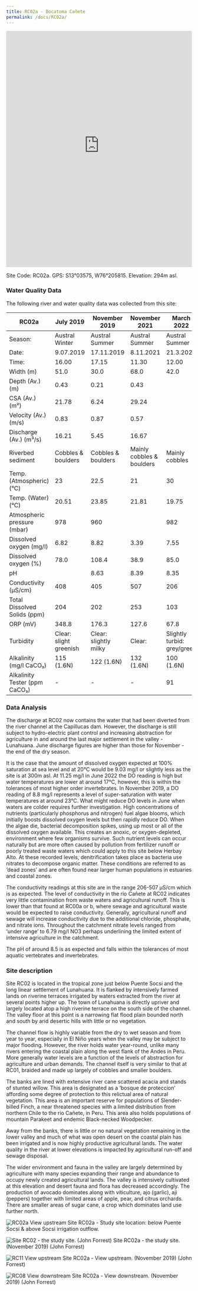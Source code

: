 ```yaml
---
title: RC02a - Bocatoma Cañete
permalink: /docs/RC02a/
---
```


<iframe width="100%" height="640" allowfullscreen style="border-style:none;" src="https://cavep-undc-hosting.netlify.com/sites/RC02a/app-files/"></iframe>


Site Code: RC02a.  GPS: S13°03575, W76°205815. Elevation:
294m asl.


### Water Quality Data

The following river and water quality data was collected from this site:

|     RC02a                            |     July 2019                   |     November 2019              |     November 2021                |     March 2022                       |     June 2022                |
|--------------------------------------|---------------------------------|--------------------------------|----------------------------------|--------------------------------------|------------------------------|
|     Season:                          |     Austral Winter              |     Austral Summer             |     Austral Summer               |     Austral Summer                   |     Austral Winter           |
|     Date:                            |     9.07.2019                   |     17.11.2019                 |     8.11.2021                    |     21.3.2022                        |     26.6.22                  |
|     Time:                            |     16.00                       |     17.15                      |     11.30                        |     12.00                            |     9.00                     |
|     Width (m)                        |     51.0                        |     30.0                       |     68.0                         |     42.0                             |     66.8                     |
|     Depth (Av.) (m)                  |     0.43                        |     0.21                       |     0.43                         |                                      |     0.68                     |
|     CSA (Av.) (m²)                   |     21.78                       |     6.24                       |     29.24                        |                                      |     45.42                    |
|     Velocity (Av.) (m/s)             |     0.83                        |     0.87                       |     0.57                         |                                      |     0.62                     |
|     Discharge (Av.) (m³/s)           |     16.21                       |     5.45                       |     16.67                        |                                      |     28.16                    |
|     Riverbed sediment                |     Cobbles & boulders          |     Cobbles & boulders         |     Mainly cobbles & boulders    |     Mainly cobbles                   |     Mainly cobbles           |
|     Temp. (Atmospheric) (°C)         |     23                          |     22.5                       |     21                           |     30                               |     17                       |
|     Temp. (Water) (°C)               |     20.51                       |     23.85                      |     21.81                        |     19.75                            |     16.64                    |
|     Atmospheric pressure (mbar)      |     978                         |     960                        |                                  |     982                              |     980                      |
|     Dissolved oxygen (mg/l)          |     6.82                        |     8.82                       |     3.39                         |     7.55                             |     11.25                    |
|     Dissolved oxygen (%)             |     78.0                        |     108.4                      |     38.9                         |     85.0                             |     121.0                    |
|     pH                               |                                 |     8.63                       |     8.39                         |     8.35                             |     8.46                     |
|     Conductivity (µS/cm)             |     408                         |     405                        |     507                          |     206                              |     460                      |
|     Total Dissolved Solids (ppm)     |     204                         |     202                        |     253                          |     103                              |     230                      |
|     ORP (mV)                         |     348.8                       |     176.3                      |     127.6                        |     67.8                             |     113.0                    |
|     Turbidity                        |     Clear:   slight greenish    |     Clear:   slightly milky    |     Clear:                       |     Slightly   turbid: grey/green    |     Clear: slightly green    |
|     Alkalinity (mg/l CaCO₃)          |     115 (1.6N)                  |     122 (1.6N)                 |     132 (1.6N)                   |     100 (1.6N)                       |     138 (1.6N)               |
|     Alkalinity Tester (ppm CaCO₃)    |     -                           |     -                          |     -                            |     91                               |     137                      |


### Data Analysis
The discharge at RC02 now contains the water that had been diverted from the river channel at the Capillucas dam. However, the discharge is still subject to  hydro-electric plant control and increasing abstraction for agriculture in and around the last major settlement in the valley - Lunahuana. June discharge figures are higher than those for November - the end of the dry season.

It is the case that the amount of dissolved oxygen expected at 100% saturation at sea level and at 20°C would be 9.03 mg/l or slightly less as the site is at 300m asl. At 11.25 mg/l in June 2022 the DO reading is high but water temperatures are lower at around 17°C, however, this is within the tolerances of most higher order invertebrates. In November 2019, a DO reading of 8.8 mg/l represents a level of super-saturation with water temperatures at around 23°C. What might reduce DO levels in June when waters are colder requires further investigation. High concentrations of nutrients (particularly phosphorus and nitrogen) fuel algae blooms, which initially boosts dissolved oxygen levels but then rapidly reduce DO. When the algae die, bacterial decomposition spikes, using up most or all of the dissolved oxygen available. This creates an anoxic, or oxygen-depleted, environment where few organisms survive. Such nutrient levels can occur naturally but are more often caused by pollution from fertilizer runoff or poorly treated waste waters which could apply to this site below Herbay Alto. At these recorded levels, denitrification takes place as bacteria use nitrates to decompose organic matter. These conditions are referred to as ‘dead zones’ and are often found near larger human populations in estuaries and coastal zones. 

The conductivity readings at this site are in the range 206-507 µS/cm which is as expected. The level of conductivity in the rio Cañete at RC02 indicates very little contamination from waste waters and agricultural runoff. This is lower than that found at RC00a or b, where sewage and agricultural waste would be expected to raise conductivity. Generally, agricultural runoff and sewage will increase conductivity due to the additional chloride, phosphate, and nitrate ions. Throughout the catchment nitrate levels ranged from ‘under range’ to 6.79 mg/l NO3 perhaps underlining the limited extent of intensive agriculture in the catchment.

The pH of around 8.5 is as expected and falls within the tolerances of most aquatic vertebrates and invertebrates.


### Site description
Site RC02 is located in the tropical zone just below Puente Socsi and the long linear settlement of Lunahuana. It is flanked by intensively farmed lands on riverine terraces irrigated by waters extracted from the river at several points higher up. The town of Lunahuana is directly upriver and largely located atop a high riverine terrace on the south side of the channel. The valley floor at this point is a narrowing flat flood plain bounded north and south by arid desertic hills with little or no vegetation.

The channel flow is highly variable from the dry to wet season and from year to year, especially in El Niño years when the valley may be subject to major  flooding. However, the river holds water year-round, unlike many rivers entering the coastal plain along the west flank of the Andes in Peru. More generally water levels are a function of the levels of abstraction for agriculture and urban demands. The channel itself is very similar to that at RC01, braided and made up largely of cobbles and smaller boulders. 

The banks are lined with extensive river cane scattered acacia and stands of stunted willow. This area is designated as a ‘bosque de proteccion’ affording some degree of protection to this relictual area of natural vegetation. This area is an important reserve for populations of Slender-billed Finch, a near threatened species with a limited distribution from northern Chile to the rio Cañete, in Peru. This area also holds populations of mountain Parakeet and endemic Black-necked Woodpecker. 

Away from the banks, there is little or no natural vegetation remaining in the lower valley and much of what was open desert on the coastal plain has been irrigated and is now highly productive agricultural lands. The water quality in the river at lower elevations is impacted by agricultural run-off and sewage disposal. 

The wider environment and fauna in the valley are largely determined by agriculture with many species expanding their range and abundance to occupy newly created agricultural lands. The valley is intensively cultivated at this elevation and desert fauna and flora has decreased accordingly. The production of avocado dominates along with viticulture, ajo (garlic), aji (peppers) together with limited areas of apple, pear, and citrus orchards. There are smaller areas of sugar cane, a crop which dominates land use further north. 


![RC02a View upstream](/assets/SiteDescriptions/RC02/RC02aBelowPuenteSocsi.jpg)
Site RC02a - Study site location: below Puente Socsi & above Socsi irrigation outflow.


![Site RC02 - the study site. (John Forrest)](/assets/SiteDescriptions/RC02/RC02Studysite.JPG)
Site RC02a - the study site.  (November 2019) (John Forrest)


![RC11 View upstream](/assets/SiteDescriptions/RC02/RC02Viewupstream.JPG)
Site RC02a - View upstream.  (November 2019) (John Forrest)


![RC08 View downstream](/assets/SiteDescriptions/RC02/RC02Viewdownstream.JPG)
Site RC02a - View downstream.  (November 2019) (John Forrest)
